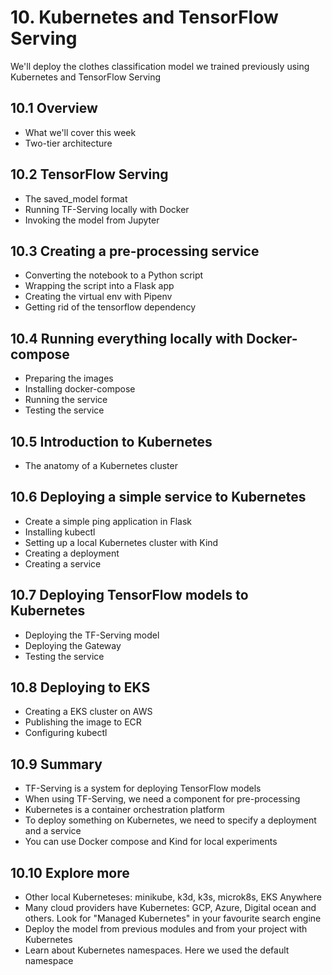 # 10. Kubernetes and TensorFlow Serving

We'll deploy the clothes classification model we trained 
previously using Kubernetes and TensorFlow Serving

## 10.1 Overview

* What we'll cover this week
* Two-tier architecture

## 10.2 TensorFlow Serving

* The saved_model format
* Running TF-Serving locally with Docker
* Invoking the model from Jupyter

## 10.3 Creating a pre-processing service

* Converting the notebook to a Python script
* Wrapping the script into a Flask app
* Creating the virtual env with Pipenv
* Getting rid of the tensorflow dependency

## 10.4 Running everything locally with Docker-compose

* Preparing the images 
* Installing docker-compose 
* Running the service 
* Testing the service

## 10.5 Introduction to Kubernetes

* The anatomy of a Kubernetes cluster

## 10.6 Deploying a simple service to Kubernetes

* Create a simple ping application in Flask
* Installing kubectl
* Setting up a local Kubernetes cluster with Kind
* Creating a deployment
* Creating a service 

## 10.7 Deploying TensorFlow models to Kubernetes

* Deploying the TF-Serving model
* Deploying the Gateway
* Testing the service

## 10.8 Deploying to EKS

* Creating a EKS cluster on AWS
* Publishing the image to ECR
* Configuring kubectl

## 10.9 Summary

* TF-Serving is a system for deploying TensorFlow models
* When using TF-Serving, we need a component for pre-processing 
* Kubernetes is a container orchestration platform
* To deploy something on Kubernetes, we need to specify a deployment and a service
* You can use Docker compose and Kind for local experiments 

## 10.10 Explore more

* Other local Kuberneteses: minikube, k3d, k3s, microk8s, EKS Anywhere
* Many cloud providers have Kubernetes: GCP, Azure, Digital ocean and others. Look for "Managed Kubernetes" in your favourite search engine
* Deploy the model from previous modules and from your project with Kubernetes
* Learn about Kubernetes namespaces. Here we used the default namespace
